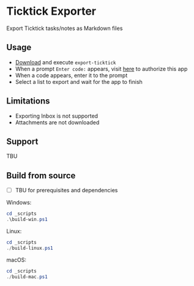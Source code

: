 # Ticktick Exporter

Export Ticktick tasks/notes as Markdown files

## Usage

- [Download](https://github.com/somidad/export-ticktick/releases/tag/v0.2.0) and execute `export-ticktick`
- When a prompt `Enter code:` appears, visit [here](https://ticktick.com/oauth/authorize?scope=tasks:read&client_id=L3kCTCHx8Nyw982O4x&response_type=code) to authorize this app
- When a code appears, enter it to the prompt
- Select a list to export and wait for the app to finish

## Limitations

- Exporting Inbox is not supported
- Attachments are not downloaded

## Support

TBU

## Build from source

- [ ] TBU for prerequisites and dependencies

Windows:

```powershell
cd _scripts
.\build-win.ps1
```
Linux:

```powershell
cd _scripts
./build-linux.ps1
```

macOS:

```powershell
cd _scripts
./build-mac.ps1
```

